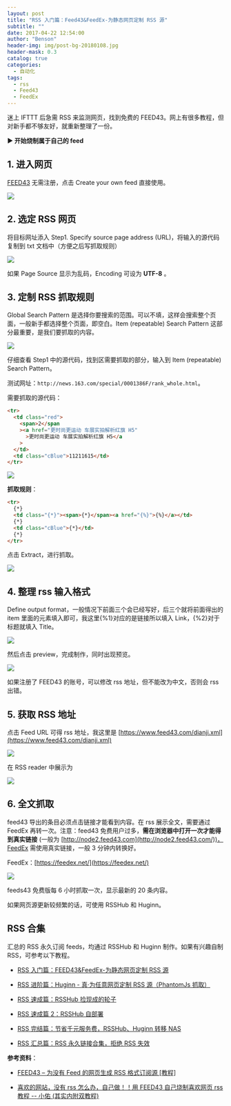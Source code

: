 ```yaml
---
layout: post
title: "RSS 入门篇：Feed43&FeedEx-为静态网页定制 RSS 源"
subtitle: ""
date: 2017-04-22 12:54:00
author: "Benson"
header-img: img/post-bg-20180108.jpg
header-mask: 0.3
catalog: true
categories:
  - 自动化
tags:
  - rss
  - Feed43
  - FeedEx
---
```


迷上 IFTTT 后急需 RSS 来监测网页，找到免费的 FEED43。网上有很多教程，但对新手都不够友好，就重新整理了一份。

**► 开始烧制属于自己的 feed**

## 1. 进入网页

[FEED43](http://www.feed43.com/) 无需注册，点击 Create your own feed 直接使用。

![](https://pic1.zhimg.com/v2-b5da0b08f632376fad3925a779e373b4_r.jpg)

## 2. 选定 RSS 网页

将目标网址添入 Step1. Specify source page address (URL)，将输入的源代码复制到 txt 文档中（方便之后写抓取规则）

![](https://pic1.zhimg.com/v2-1b687a5b1c325ba6d04fbdcc13b95668_r.jpg)

如果 Page Source 显示为乱码，Encoding 可设为 **UTF-8** 。

## 3. 定制 RSS 抓取规则

Global Search Pattern 是选择你要搜索的范围。可以不填，这样会搜索整个页面，一般新手都选择整个页面，即空白。Item (repeatable) Search Pattern 这部分最重要，是我们要抓取的内容。

![](https://pic1.zhimg.com/v2-b1fa90c59739bddc0c27134cd36ba6bc_r.jpg)

仔细查看 Step1 中的源代码，找到区需要抓取的部分，输入到 Item (repeatable) Search Pattern。

测试网址：`http://news.163.com/special/0001386F/rank_whole.html`。

需要抓取的源代码：

```html
<tr>
  <td class="red">
    <span>2</span
    ><a href="更时尚更运动 车展实拍解析红旗 H5"
      >更时尚更运动 车展实拍解析红旗 H5</a
    >
  </td>
  <td class="cBlue">11211615</td>
</tr>
```

![](https://pic2.zhimg.com/v2-cf6dbf2c09189f7517ec63abdc80c50d_r.jpg)

**抓取规则**：

```html
<tr>
  {*}
  <td class="{*}"><span>{*}</span><a href="{%}">{%}</a></td>
  {*}
  <td class="cBlue">{*}</td>
  {*}
</tr>
```

点击 Extract，进行抓取。

![](https://pic4.zhimg.com/v2-e9486741a6229ab258a95147f584571b_r.jpg)

## 4. 整理 rss 输入格式

Define output format，一般情况下前面三个会已经写好，后三个就将前面得出的 item 里面的元素填入即可，我这里{%1}对应的是链接所以填入 Link，{%2}对于标题就填入 Title。

![](https://pic1.zhimg.com/v2-b4614f5c46090f2eb762aac87d604350_r.jpg)

然后点击 preview，完成制作，同时出现预览。

![](https://pic2.zhimg.com/v2-498bf1f1c0b14da172498b58f59e39b9_r.jpg)

如果注册了 FEED43 的账号，可以修改 rss 地址，但不能改为中文，否则会 rss 出错。

## 5. 获取 RSS 地址

点击 Feed URL 可得 rss 地址，我这里是 [https://www.feed43.com/dianji.xml](https://www.feed43.com/dianji.xml)

![](https://pic1.zhimg.com/v2-f3b00e876d8df136f7d354b4fc22f900_r.jpg)

在 RSS reader 中展示为

![](https://pic4.zhimg.com/v2-6d8f503ff3da16eb985ca1d3ae2de98f_r.jpg)

## 6. 全文抓取

feed43 导出的条目必须点击链接才能看到内容。在 rss 展示全文，需要通过 FeedEx 再转一次。注意：feed43 免费用户过多，**需在浏览器中打开一次才能得到真实链接** (一般为 [http://node2.feed43.com](http://node2.feed43.com/))，FeedEx 需使用真实链接，一般 3 分钟内转换好。

FeedEx：[https://feedex.net/](https://feedex.net/)

![](https://pic4.zhimg.com/v2-8e3701adffa1d6fb4ea10dda2704988b_r.jpg)

feeds43 免费版每 6 小时抓取一次，显示最新的 20 条内容。

如果网页源更新较频繁的话，可使用 RSSHub 和 Huginn。

## RSS 合集

汇总的 RSS 永久订阅 feeds，均通过 RSSHub 和 Huginn 制作。如果有兴趣自制 RSS，可参考以下教程。

- [RSS 入门篇：FEED43&FeedEx-为静态网页定制 RSS 源](https://newzone.top/p/2017-04-22-RSS_FEED43_FeedEx/)

- [RSS 进阶篇：Huginn - 真·为任意网页定制 RSS 源（PhantomJs 抓取）](https://newzone.top/p/2018-10-07-Huginn_scraping_any_website/)

- [RSS 速成篇：RSSHub 捡现成的轮子](https://newzone.top/p/2019-04-01-RSSHub_noob/)

- [RSS 速成篇 2：RSSHub 自部署](https://newzone.top/p/2020-03-25-RSSHub_on_vps/)

- [RSS 完结篇：节省千元服务费，RSSHub、Huginn 转移 NAS](https://newzone.top/p/2021-10-23-NAS_with_RSSHub_and_Huginn/)

- [RSS 汇总篇：RSS 永久链接合集，拒绝 RSS 失效](https://newzone.top/p/2022-03-17-rss_persistent_link_collection)

**参考资料**：

- [FEED43 – 为没有 Feed 的网页生成 RSS 格式订阅源 [教程]](http://www.appinn.com/feed43/)

- [喜欢的网站，没有 rss 怎么办，自己做！！用 FEED43 自己烧制喜欢网页 rss 教程 -- 小佑 (其实内附双教程)](https://www.douban.com/note/199431341/)
